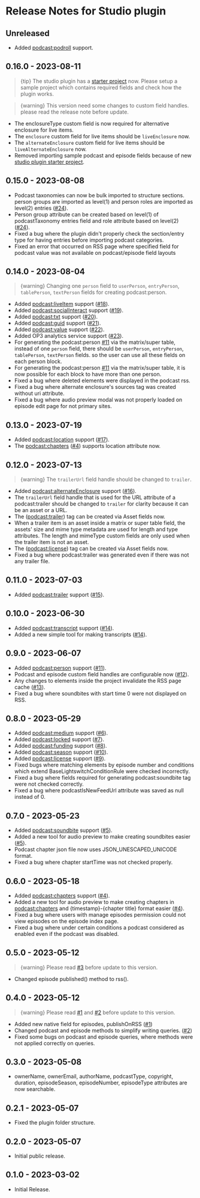 # Release Notes for Studio plugin

## Unreleased

- Added <podcast:podroll> support.

## 0.16.0 - 2023-08-11

> {tip} The studio plugin has a [starter project](https://github.com/vnali/craft-studio-starter) now. Please setup a sample project which contains required fields and check how the plugin works.

> {warning} This version need some changes to custom field handles. please read the release note before update.

- The enclosureType custom field is now required for alternative enclosure for live items.
- The `enclosure` custom field for live items should be `liveEnclosure` now.
- The `alternateEnclosure` custom field for live items should be `liveAlternateEnclosure` now.
- Removed importing sample podcast and episode fields because of new [studio plugin starter project](https://github.com/vnali/craft-studio-starter).

## 0.15.0 - 2023-08-08

- Podcast taxonomies can now be bulk imported to structure sections. person groups are imported as level(1) and person roles are imported as level(2) entries ([#24](https://github.com/vnali/craft-studio/discussions/24)).
- Person group attribute can be created based on level(1) of podcastTaxonomy entries field and role attribute based on level(2) ([#24](https://github.com/vnali/craft-studio/discussions/24)).
- Fixed a bug where the plugin didn't properly check the section/entry type for having entries before importing podcast categories.
- Fixed an error that occurred on RSS page where specified field for podcast value was not available on podcast/episode field layouts

## 0.14.0 - 2023-08-04

> {warning} Changing one `person` field to `userPerson`, `entryPerson`, `tablePerson`, `textPerson` fields for creating podcast:person.

- Added <podcast:liveItem> support ([#18](https://github.com/vnali/craft-studio/discussions/18)).
- Added <podcast:socialInteract> support ([#19](https://github.com/vnali/craft-studio/discussions/19)).
- Added <podcast:txt> support ([#20](https://github.com/vnali/craft-studio/discussions/20)).
- Added <podcast:guid> support ([#21](https://github.com/vnali/craft-studio/discussions/21)).
- Added <podcast:value> support ([#22](https://github.com/vnali/craft-studio/discussions/22)).
- Added OP3 analytics service support ([#23](https://github.com/vnali/craft-studio/discussions/23)).
- For generating the podcast:person [#11](https://github.com/vnali/craft-studio/discussions/11) via the matrix/super table, instead of one `person` field, there should be `userPerson`, `entryPerson`, `tablePerson`, `textPerson` fields. so the user can use all these fields on each person block.
- For generating the podcast:person [#11](https://github.com/vnali/craft-studio/discussions/11) via the matrix/super table, it is now possible for each block to have more than one person.
- Fixed a bug where deleted elements were displayed in the podcast rss.
- Fixed a bug where alternate enclosure's sources tag was created without uri attribute.
- Fixed a bug where audio preview modal was not properly loaded on episode edit page for not primary sites.

## 0.13.0 - 2023-07-19

- Added <podcast:location> support ([#17](https://github.com/vnali/craft-studio/discussions/17)).
- The <podcast:chapters> ([#4](https://github.com/vnali/craft-studio/discussions/4)) supports location attribute now.

## 0.12.0 - 2023-07-13

> {warning} The `trailerUrl` field handle should be changed to `trailer`.

- Added <podcast:alternateEnclosure> support ([#16](https://github.com/vnali/craft-studio/discussions/16)).
- The `trailerUrl` field handle that is used for the URL attribute of a podcast:trailer should be changed to `trailer` for clarity because it can be an asset or a URL.
- The ([podcast:trailer](https://github.com/vnali/craft-studio/discussions/15)) tag can be created via Asset fields now.
- When a trailer item is an asset inside a matrix or super table field, the assets' size and mime type metadata are used for length and type attributes. The length and mimeType custom fields are only used when the trailer item is not an asset.
- The ([podcast:license](https://github.com/vnali/craft-studio/discussions/9)) tag can be created via Asset fields now.
- Fixed a bug where podcast:trailer was generated even if there was not any trailer file.

## 0.11.0 - 2023-07-03

- Added <podcast:trailer> support ([#15](https://github.com/vnali/craft-studio/discussions/15)).

## 0.10.0 - 2023-06-30

- Added <podcast:transcript> support ([#14](https://github.com/vnali/craft-studio/discussions/14)).
- Added a new simple tool for making transcripts ([#14](https://github.com/vnali/craft-studio/discussions/14)).

## 0.9.0 - 2023-06-07

- Added <podcast:person> support ([#11](https://github.com/vnali/craft-studio/discussions/11)).
- Podcast and episode custom field handles are configurable now ([#12](https://github.com/vnali/craft-studio/discussions/12)).
- Any changes to elements inside the project invalidate the RSS page cache ([#13](https://github.com/vnali/craft-studio/discussions/13)).
- Fixed a bug where soundbites with start time 0 were not displayed on RSS. 

## 0.8.0 - 2023-05-29

- Added <podcast:medium> support ([#6](https://github.com/vnali/craft-studio/discussions/6)).
- Added <podcast:locked> support ([#7](https://github.com/vnali/craft-studio/discussions/7)).
- Added <podcast:funding> support ([#8](https://github.com/vnali/craft-studio/discussions/8)).
- Added <podcast:season> support ([#10](https://github.com/vnali/craft-studio/discussions/10)).
- Added <podcast:license> support ([#9](https://github.com/vnali/craft-studio/discussions/9)).
- Fixed bugs where matching elements by episode number and conditions which extend BaseLightswitchConditionRule were checked incorrectly.
- Fixed a bug where fields required for generating podcast:soundbite tag were not checked correctly.
- Fixed a bug where podcastIsNewFeedUrl attribute was saved as null instead of 0.

## 0.7.0 - 2023-05-23

- Added <podcast:soundbite> support ([#5](https://github.com/vnali/craft-studio/discussions/5)).
- Added a new tool for audio preview to make creating soundbites easier ([#5](https://github.com/vnali/craft-studio/discussions/5)).
- Podcast chapter json file now uses JSON_UNESCAPED_UNICODE format.
- Fixed a bug where chapter startTime was not checked properly.

## 0.6.0 - 2023-05-18

- Added <podcast:chapters> support ([#4](https://github.com/vnali/craft-studio/discussions/4)).
- Added a new tool for audio preview to make creating chapters in <podcast:chapters> and {timestamp}-{chapter title} format easier ([#4](https://github.com/vnali/craft-studio/discussions/4)).
- Fixed a bug where users with manage episodes permission could not view episodes on the episode index page.
- Fixed a bug where under certain conditions a podcast considered as enabled even if the podcast was disabled.

## 0.5.0 - 2023-05-12

> {warning} Please read [#3](https://github.com/vnali/craft-studio/discussions/3) before update to this version.

- Changed episode published() method to rss().

## 0.4.0 - 2023-05-12

> {warning} Please read [#1](https://github.com/vnali/craft-studio/discussions/1) and [#2](https://github.com/vnali/craft-studio/discussions/2) before update to this version.

- Added new native field for episodes, publishOnRSS ([#1](https://github.com/vnali/craft-studio/discussions/1))
- Changed podcast and episode methods to simplify writing queries. ([#2](https://github.com/vnali/craft-studio/discussions/2))
- Fixed some bugs on podcast and episode queries, where methods were not applied correctly on queries.

## 0.3.0 - 2023-05-08

- ownerName, ownerEmail, authorName, podcastType, copyright, duration, episodeSeason, episodeNumber, episodeType attributes are now searchable.

## 0.2.1 - 2023-05-07

- Fixed the plugin folder structure.

## 0.2.0 - 2023-05-07

- Initial public release.

## 0.1.0 - 2023-03-02

- Initial Release.